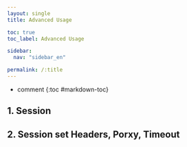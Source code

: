 ```yaml
---
layout: single
title: Advanced Usage

toc: true
toc_label: Advanced Usage

sidebar:
  nav: "sidebar_en"

permalink: /:title
---
```


* comment
{:toc #markdown-toc}

## 1. Session

## 2. Session set Headers, Porxy, Timeout

